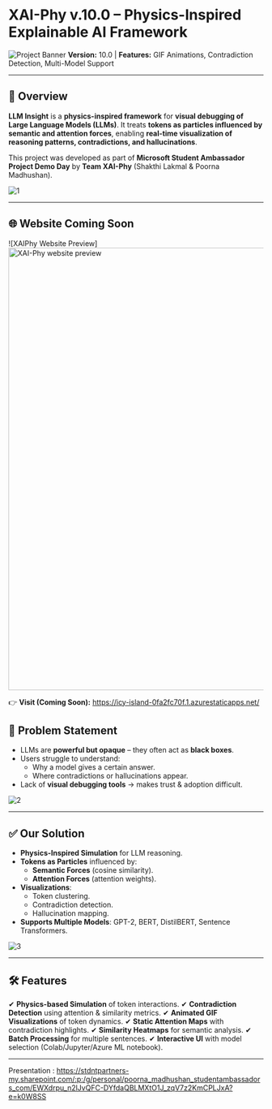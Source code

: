 # **XAI-Phy v.10.0 – Physics-Inspired Explainable AI Framework**
![Project Banner](https://img.shields.io/badge/Explainable%20AI-Physics%20Inspired-blue)
**Version:** 10.0 | **Features:** GIF Animations, Contradiction Detection, Multi-Model Support

---

## **📌 Overview**
**LLM Insight** is a **physics-inspired framework** for **visual debugging of Large Language Models (LLMs)**. It treats **tokens as particles influenced by semantic and attention forces**, enabling **real-time visualization of reasoning patterns, contradictions, and hallucinations**.

This project was developed as part of **Microsoft Student Ambassador Project Demo Day** by **Team XAI-Phy** (Shakthi Lakmal & Poorna Madhushan).

![1](screenshots/slide_1.png)

---
## 🌐 Website Coming Soon
![XAIPhy Website Preview] 
<img width="1920" height="872" alt="XAI-Phy website preview" src="https://github.com/user-attachments/assets/c40ea801-bd58-443e-ad5a-ced3847ea554" />

👉 **Visit (Coming Soon):** https://icy-island-0fa2fc70f.1.azurestaticapps.net/

## **🎯 Problem Statement**
- LLMs are **powerful but opaque** – they often act as **black boxes**.
- Users struggle to understand:
  - Why a model gives a certain answer.
  - Where contradictions or hallucinations appear.
- Lack of **visual debugging tools** → makes trust & adoption difficult.

![2](screenshots/slide_2.png)

---

## **✅ Our Solution**
- **Physics-Inspired Simulation** for LLM reasoning.
- **Tokens as Particles** influenced by:
  - **Semantic Forces** (cosine similarity).
  - **Attention Forces** (attention weights).
- **Visualizations**:
  - Token clustering.
  - Contradiction detection.
  - Hallucination mapping.
- **Supports Multiple Models**: GPT-2, BERT, DistilBERT, Sentence Transformers.

![3](screenshots/slide_3.png)

---

## **🛠 Features**
✔ **Physics-based Simulation** of token interactions.
✔ **Contradiction Detection** using attention & similarity metrics.
✔ **Animated GIF Visualizations** of token dynamics.
✔ **Static Attention Maps** with contradiction highlights.
✔ **Similarity Heatmaps** for semantic analysis.
✔ **Batch Processing** for multiple sentences.
✔ **Interactive UI** with model selection (Colab/Jupyter/Azure ML notebook).

---
Presentation : https://stdntpartners-my.sharepoint.com/:p:/g/personal/poorna_madhushan_studentambassadors_com/EWXdrpu_n2lJvQFC-DYfdaQBLMXtO1J_zqV7z2KmCPLJxA?e=k0W8SS












